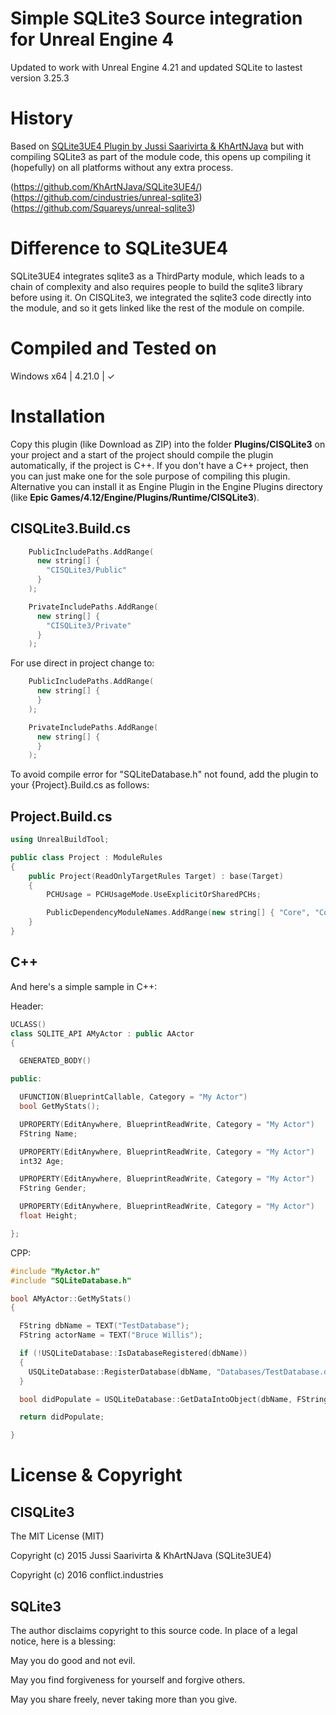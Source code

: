 # Simple SQLite3 Source integration for Unreal Engine 4

Updated to work with Unreal Engine 4.21 and updated SQLite to lastest version 3.25.3

# History

Based on [SQLite3UE4 Plugin by Jussi Saarivirta & KhArtNJava](https://github.com/KhArtNJava/SQLite3UE4/) but with compiling SQLite3 as part of the module code, this opens up compiling it (hopefully) on all platforms without any extra process.

(https://github.com/KhArtNJava/SQLite3UE4/)
(https://github.com/cindustries/unreal-sqlite3)
(https://github.com/Squareys/unreal-sqlite3)


# Difference to SQLite3UE4

SQLite3UE4 integrates sqlite3 as a ThirdParty module, which leads to a chain of complexity and also requires people to build the sqlite3 library before using it. On CISQLite3, we integrated the sqlite3 code directly into the module, and so it gets linked like the rest of the module on compile.

# Compiled and Tested on

Windows x64 | 4.21.0 | ✓

# Installation

Copy this plugin (like Download as ZIP) into the folder **Plugins/CISQLite3** on your project and a start of the project should compile the plugin automatically, if the project is C++. If you don't have a C++ project, then you can just make one for the sole purpose of compiling this plugin. Alternative you can install it as Engine Plugin in the Engine Plugins directory (like **Epic Games/4.12/Engine/Plugins/Runtime/CISQLite3**).

## CISQLite3.Build.cs

```c++
    PublicIncludePaths.AddRange(
      new string[] {
        "CISQLite3/Public"
      }
    );

    PrivateIncludePaths.AddRange(
      new string[] {
        "CISQLite3/Private"
      }
    );
```

For use direct in project change to:

```c++
    PublicIncludePaths.AddRange(
      new string[] {
      }
    );

    PrivateIncludePaths.AddRange(
      new string[] {
      }
    );
```

To avoid compile error for "SQLiteDatabase.h" not found, add the plugin to your {Project}.Build.cs as follows:

## Project.Build.cs

```c++
using UnrealBuildTool;

public class Project : ModuleRules
{
	public Project(ReadOnlyTargetRules Target) : base(Target)
	{
		PCHUsage = PCHUsageMode.UseExplicitOrSharedPCHs;

		PublicDependencyModuleNames.AddRange(new string[] { "Core", "CoreUObject", "Engine", "InputCore", "HeadMountedDisplay" , "CISQLite3" });
	}
}
```

## C++

And here's a simple sample in C++:

Header:
```c++
UCLASS()
class SQLITE_API AMyActor : public AActor
{

  GENERATED_BODY()

public:

  UFUNCTION(BlueprintCallable, Category = "My Actor")
  bool GetMyStats();

  UPROPERTY(EditAnywhere, BlueprintReadWrite, Category = "My Actor")
  FString Name;

  UPROPERTY(EditAnywhere, BlueprintReadWrite, Category = "My Actor")
  int32 Age;

  UPROPERTY(EditAnywhere, BlueprintReadWrite, Category = "My Actor")
  FString Gender;

  UPROPERTY(EditAnywhere, BlueprintReadWrite, Category = "My Actor")
  float Height;

};

```

CPP:

```c++
#include "MyActor.h"
#include "SQLiteDatabase.h"

bool AMyActor::GetMyStats()
{

  FString dbName = TEXT("TestDatabase");
  FString actorName = TEXT("Bruce Willis");

  if (!USQLiteDatabase::IsDatabaseRegistered(dbName))
  {
    USQLiteDatabase::RegisterDatabase(dbName, "Databases/TestDatabase.db", true);
  }

  bool didPopulate = USQLiteDatabase::GetDataIntoObject(dbName, FString::Printf(TEXT("SELECT Name, Age, Gender, Height FROM Actors WHERE Name = \"%s\""), *actorName), this);

  return didPopulate;

}
```

# License & Copyright

## CISQLite3

The MIT License (MIT)

Copyright (c) 2015 Jussi Saarivirta & KhArtNJava (SQLite3UE4)

Copyright (c) 2016 conflict.industries

## SQLite3

The author disclaims copyright to this source code. In place of a legal notice, here is a blessing:

May you do good and not evil.

May you find forgiveness for yourself and forgive others.

May you share freely, never taking more than you give.
